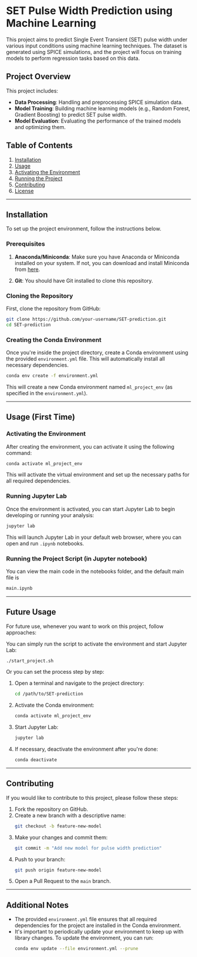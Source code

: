 # SET Pulse Width Prediction using Machine Learning

This project aims to predict Single Event Transient (SET) pulse width under various input conditions using machine learning techniques. The dataset is generated using SPICE simulations, and the project will focus on training models to perform regression tasks based on this data.

## Project Overview

This project includes:
- **Data Processing**: Handling and preprocessing SPICE simulation data.
- **Model Training**: Building machine learning models (e.g., Random Forest, Gradient Boosting) to predict SET pulse width.
- **Model Evaluation**: Evaluating the performance of the trained models and optimizing them.

## Table of Contents

1. [Installation](#installation)
2. [Usage](#usage)
3. [Activating the Environment](#activating-the-environment)
4. [Running the Project](#running-the-project)
5. [Contributing](#contributing)
6. [License](#license)

---

## Installation

To set up the project environment, follow the instructions below.

### Prerequisites

1. **Anaconda/Miniconda**: Make sure you have Anaconda or Miniconda installed on your system. If not, you can download and install Miniconda from [here](https://docs.conda.io/en/latest/miniconda.html).

2. **Git**: You should have Git installed to clone this repository.

### Cloning the Repository

First, clone the repository from GitHub:
```bash
git clone https://github.com/your-username/SET-prediction.git
cd SET-prediction
```

### Creating the Conda Environment

Once you're inside the project directory, create a Conda environment using the provided `environment.yml` file. This will automatically install all necessary dependencies.

```bash
conda env create -f environment.yml
```

This will create a new Conda environment named `ml_project_env` (as specified in the `environment.yml`).

---

## Usage (First Time)

### Activating the Environment

After creating the environment, you can activate it using the following command:

```bash
conda activate ml_project_env
```

This will activate the virtual environment and set up the necessary paths for all required dependencies.

### Running Jupyter Lab

Once the environment is activated, you can start Jupyter Lab to begin developing or running your analysis:

```bash
jupyter lab
```

This will launch Jupyter Lab in your default web browser, where you can open and run `.ipynb` notebooks.

### Running the Project Script (in Jupyter notebook)

You can view the main code in the notebooks folder, and the default main file is 

```bash
main.ipynb
```

---

## Future Usage

For future use, whenever you want to work on this project, follow approaches:

You can simply run the script to activate the environment and start Jupyter Lab:

```bash
./start_project.sh
```

 Or you can set the process step by step:

1. Open a terminal and navigate to the project directory:
   ```bash
   cd /path/to/SET-prediction
   ```

2. Activate the Conda environment:
   ```bash
   conda activate ml_project_env
   ```

3. Start Jupyter Lab:
   ```bash
   jupyter lab
   ```

4. If necessary, deactivate the environment after you're done:
   ```bash
   conda deactivate
   ```

---

## Contributing

If you would like to contribute to this project, please follow these steps:

1. Fork the repository on GitHub.
2. Create a new branch with a descriptive name:
   ```bash
   git checkout -b feature-new-model
   ```
3. Make your changes and commit them:
   ```bash
   git commit -m "Add new model for pulse width prediction"
   ```
4. Push to your branch:
   ```bash
   git push origin feature-new-model
   ```
5. Open a Pull Request to the `main` branch.

---

## Additional Notes

- The provided `environment.yml` file ensures that all required dependencies for the project are installed in the Conda environment.
- It's important to periodically update your environment to keep up with library changes. To update the environment, you can run:
  ```bash
  conda env update --file environment.yml --prune
  ```

```
